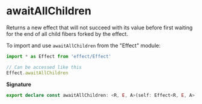 # awaitAllChildren

Returns a new effect that will not succeed with its value before first
waiting for the end of all child fibers forked by the effect.

To import and use `awaitAllChildren` from the "Effect" module:

```ts
import * as Effect from 'effect/Effect'

// Can be accessed like this
Effect.awaitAllChildren
```

**Signature**

```ts
export declare const awaitAllChildren: <R, E, A>(self: Effect<R, E, A>) => Effect<R, E, A>
```
